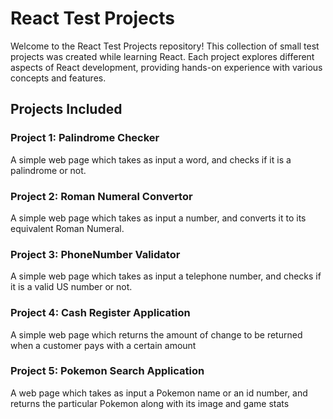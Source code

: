 # React Test Projects
Welcome to the React Test Projects repository! This collection of small test projects was created while learning React. Each project explores different aspects of React development, providing hands-on experience with various concepts and features.

## Projects Included
### Project 1: Palindrome Checker
A simple web page which takes as input a word, and checks if it is a palindrome or not.

### Project 2: Roman Numeral Convertor
A simple web page which takes as input a number, and converts it to its equivalent Roman Numeral.

### Project 3: PhoneNumber Validator
A simple web page which takes as input a telephone number, and checks if it is a valid US number or not.

### Project 4: Cash Register Application
A simple web page which returns the amount of change to be returned when a customer pays with a certain amount

### Project 5: Pokemon Search Application
A web page which takes as input a Pokemon name or an id number, and returns the particular Pokemon along with its image and game stats

